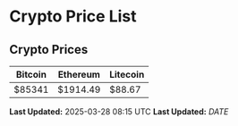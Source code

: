 # Crypto Price List

## Crypto Prices
| Bitcoin | Ethereum | Litecoin |
| ------- | -------- | -------- |
| $85341 | $1914.49 | $88.67 |
**Last Updated:** 2025-03-28 08:15 UTC
**Last Updated:** $DATE$
